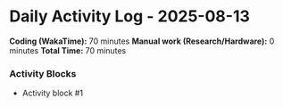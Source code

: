 # Daily Activity Log - 2025-08-13

**Coding (WakaTime):** 70 minutes
**Manual work (Research/Hardware):** 0 minutes
**Total Time:** 70 minutes

### Activity Blocks
- Activity block #1
